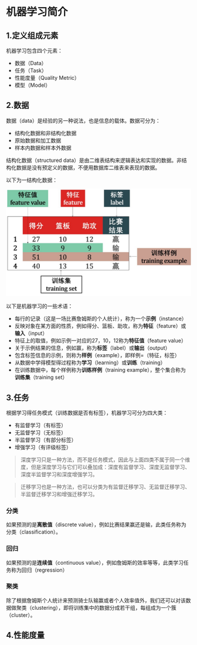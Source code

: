 # 机器学习简介

## 1.定义组成元素

机器学习包含四个元素：

*  数据（Data）
*  任务（Task）
*  性能度量（Quality Metric）
*  模型（Model）

## 2.数据

数据（data）是经验的另一种说法，也是信息的载体。数据可分为：

*   结构化数据和非结构化数据
*   原始数据和加工数据
*   样本内数据和样本外数据

结构化数据（structured data）是由二维表结构来逻辑表达和实现的数据。非结构化数据是没有预定义的数据，不便用数据库二维表来表现的数据。

以下为一结构化数据：

![avatar](/AboutML/StucturalData.png)

以下是机器学习的一些术语：

*  每行的记录（这是一场比赛詹姆斯的个人统计），称为一个**示例**（instance）
*  反映对象在某方面的性质，例如得分、篮板、助攻，称为**特征**（feature）或**输入**（input）
*  特征上的取值，例如示例一对应的27，10，12称为**特征值**（feature value）
*  关于示例结果的信息，例如赢，称为**标签**（label）或**输出**（output）
*  包含标签信息的示例，则称为**样例**（example），即样例=（特征，标签）
*  从数据中学得模型得过程称为**学习**（learning）或**训练**（training）
*  在训练数据中，每个样例称为**训练样例**（training example），整个集合称为**训练集**（training set）

## 3.任务

根据学习得任务模式（训练数据是否有标签），机器学习可分为四大类：

*  有监督学习（有标签）
*  无监督学习（无标签）
*  半监督学习（有部分标签）
*  增强学习（有评级标签）
>  深度学习只是一种方法，而不是任务模式，因此与上面四类不属于同一个维度，但是深度学习与它们可以叠加成：深度有监督学习、深度无监督学习、深度半监督学习和深度增强学习。

>  迁移学习也是一种方法，也可以分类为有监督迁移学习、无监督迁移学习、半监督迁移学习和增强迁移学习。

### 分类

如果预测的是**离散值**（discrete value），例如比赛结果赢还是输，此类任务称为分类（classification）。

### 回归

如果预测的是**连续值**（continuous value），例如詹姆斯的效率等等，此类学习任务称为回归（regression）

### 聚类

除了根据詹姆斯个人统计来预测骑士队输赢或者个人效率值外，我们还可以对该数据做聚类（clustering），即将训练集中的数据分成若干组，每组成为一个簇（cluster）。

## 4.性能度量 
